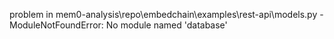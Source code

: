 problem in mem0-analysis\repo\embedchain\examples\rest-api\models.py - ModuleNotFoundError: No module named 'database'
